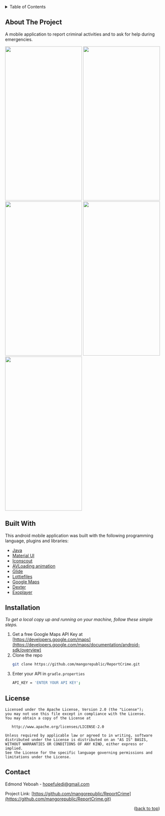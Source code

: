 

<div id="top"></div>
<!-- TABLE OF CONTENTS -->
<details>
  <summary>Table of Contents</summary>
  <ol>
    <li>
      <a href="#about-the-project">About The Project</a>
    </li>
    <li><a href="#built-with">Built With</a></li>
    <li>
      <a href="#installation" >Installation</a>
    </li>
    <li><a href="#license">License</a></li>
    <li><a href="#contact">Contact</a></li>
  </ol>
</details>

<!-- ABOUT THE PROJECT -->
## About The Project

A mobile application to report criminal activities and to ask for help during emergencies.

<img src="https://user-images.githubusercontent.com/38086894/158919924-3b26c879-0937-4eba-af6f-08f99671b27d.png" width="250" height="500">  <img src="https://user-images.githubusercontent.com/38086894/158919926-b8415c73-f10c-4509-bf5f-6701adb64cda.png" width="250" height="500">  <img src="https://user-images.githubusercontent.com/38086894/158919931-a6d69ec9-f19b-4c63-a941-390a2c686cc7.png" width="250" height="500">  <img src="https://user-images.githubusercontent.com/38086894/158919933-260f2d9b-44d2-4e78-9d04-7aa75be23f53.png" width="250" height="500">  <img src="https://user-images.githubusercontent.com/38086894/158919958-fb8b49fd-3ad5-4118-a8de-754ac0a2741f.png" width="250" height="500"> 



## Built With

This android mobile application was built with the following programming language, plugins and libraries:

* [Java](https://www.java.com/en/)
* [Material UI](https://material.io)
* [Iconscout](https://iconscout.com)
* [AVLoading animation](https://github.com/HarlonWang/AVLoadingIndicatorView.git)
* [Glide](https://github.com/bumptech/glide.git)
* [Lottiefiles](https://lottiefiles.com)
* [Google Maps](https://developers.google.com/maps/documentation/android-sdk/overview)
* [Dexter](https://github.com/Karumi/Dexter.git)
* [Exoplayer](https://exoplayer.dev)


## Installation

_To get a local copy up and running on your machine, follow these simple steps._

1. Get a free Google Maps API Key at [https://developers.google.com/maps](https://developers.google.com/maps/documentation/android-sdk/overview)
2. Clone the repo
   ```sh
   git clone https://github.com/mangorepublic/ReportCrime.git
   ```
3. Enter your API in `gradle.properties`
   ```sh
   API_KEY = 'ENTER YOUR API KEY';
   ```




<!-- LICENSE -->
## License

```
Licensed under the Apache License, Version 2.0 (the "License");
you may not use this file except in compliance with the License.
You may obtain a copy of the License at

   http://www.apache.org/licenses/LICENSE-2.0

Unless required by applicable law or agreed to in writing, software
distributed under the License is distributed on an "AS IS" BASIS,
WITHOUT WARRANTIES OR CONDITIONS OF ANY KIND, either express or implied.
See the License for the specific language governing permissions and
limitations under the License.
```





<!-- CONTACT -->
## Contact

Edmond Yeboah - hopefuledi@gmail.com

Project Link: [https://github.com/mangorepublic/ReportCrime](https://github.com/mangorepublic/ReportCrime.git)



<p align="right">(<a href="#top">back to top</a>)</p>




